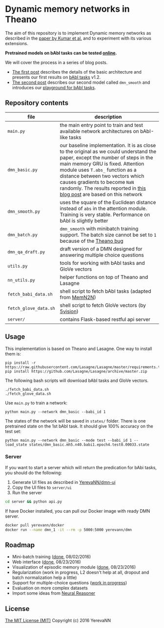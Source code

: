 # Dynamic memory networks in Theano
The aim of this repository is to implement Dynamic memory networks 
as described in the [paper by Kumar et al.](http://arxiv.org/abs/1506.07285)
and to experiment with its various extensions.

**Pretrained models on bAbI tasks can be tested [online](http://yerevann.com/dmn-ui/).**

We will cover the process in a series of blog posts.
* [The first post](http://yerevann.github.io/2016/02/05/implementing-dynamic-memory-networks/) describes the details of the basic architecture and presents our first results on [bAbI tasks](http://fb.ai/babi) v1.2.
* [The second post](http://yerevann.github.io/2016/02/23/playground-for-babi-tasks/) describes our second model called `dmn_smooth` and introduces our [playground for bAbI tasks](http://yerevann.com/dmn-ui/).

## Repository contents

| file | description |
| --- | --- |
| `main.py` | the main entry point to train and test available network architectures on bAbI-like tasks |
| `dmn_basic.py` | our baseline implementation. It is as close to the original as we could understand the paper, except the number of steps in the main memory GRU is fixed. Attention module uses `T.abs_` function as a distance between two vectors which causes gradients to become `NaN` randomly.  The results reported in [this blog post](http://yerevann.github.io/2016/02/05/implementing-dynamic-memory-networks/) are based on this network |
| `dmn_smooth.py` | uses the square of the Euclidean distance instead of `abs` in the attention module. Training is very stable. Performance on bAbI is slightly better |
| `dmn_batch.py` | `dmn_smooth` with minibatch training support. The batch size cannot be set to `1` because of the [Theano bug](https://github.com/Theano/Theano/issues/1772) | 
| `dmn_qa_draft.py` | draft version of a DMN designed for answering multiple choice questions | 
| `utils.py` | tools for working with bAbI tasks and GloVe vectors |
| `nn_utils.py` | helper functions on top of Theano and Lasagne |
| `fetch_babi_data.sh` | shell script to fetch bAbI tasks (adapted from [MemN2N](https://github.com/npow/MemN2N)) |
| `fetch_glove_data.sh` | shell script to fetch GloVe vectors (by [5vision](https://github.com/5vision/kaggle_allen)) |
| `server/` | contains Flask-based restful api server |


## Usage

This implementation is based on Theano and Lasagne. One way to install them is:

    pip install -r https://raw.githubusercontent.com/Lasagne/Lasagne/master/requirements.txt
    pip install https://github.com/Lasagne/Lasagne/archive/master.zip

The following bash scripts will download bAbI tasks and GloVe vectors.

    ./fetch_babi_data.sh
    ./fetch_glove_data.sh

Use `main.py` to train a network:

    python main.py --network dmn_basic --babi_id 1

The states of the network will be saved in `states/` folder. 
There is one pretrained state on the 1st bAbI task. It should give 100% accuracy on the test set:

    python main.py --network dmn_basic --mode test --babi_id 1 --load_state states/dmn_basic.mh5.n40.babi1.epoch4.test0.00033.state

### Server

If you want to start a server which will return the predication for bAbi tasks, you should do the following:

1. Generate UI files as described in [YerevaNN/dmn-ui](YerevaNN/dmn-ui)
2. Copy the UI files to `server/ui`
3. Run the server 

```bash
cd server && python api.py
```

If have Docker installed, you can pull our Docker image with ready DMN server.

```bash
docker pull yerevann/docker
docker run --name dmn_1 -it --rm -p 5000:5000 yerevann/dmn
```

## Roadmap

* Mini-batch training ([done](https://github.com/YerevaNN/Dynamic-memory-networks-in-Theano/blob/master/dmn_batch.py), 08/02/2016)
* Web interface ([done](https://github.com/YerevaNN/dmn-ui), 08/23/2016)
* Visualization of episodic memory module ([done](https://github.com/YerevaNN/dmn-ui), 08/23/2016)
* Regularization (work in progress, L2 doesn't help at all, dropout and batch normalization help a little)
* Support for multiple-choice questions ([work in progress](https://github.com/YerevaNN/Dynamic-memory-networks-in-Theano/blob/master/dmn_qa_draft.py))
* Evaluation on more complex datasets
* Import some ideas from [Neural Reasoner](http://arxiv.org/abs/1508.05508)

## License
[The MIT License (MIT)](./LICENSE)
Copyright (c) 2016 YerevaNN
